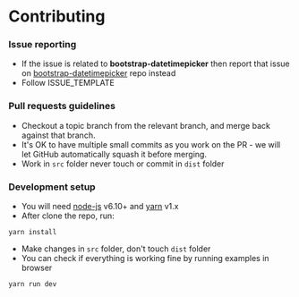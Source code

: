 # Contributing

###  Issue reporting
* If the issue is related to **bootstrap-datetimepicker** then report that issue on [bootstrap-datetimepicker](https://github.com/Eonasdan/bootstrap-datetimepicker/issues) repo instead
* Follow ISSUE_TEMPLATE  

### Pull requests guidelines
* Checkout a topic branch from the relevant branch, and merge back against that branch.
* It's OK to have multiple small commits as you work on the PR - we will let GitHub automatically squash it before merging.
* Work in ``src`` folder never touch or commit in ``dist`` folder


### Development setup
* You will need [node-js](http://nodejs.org/) v6.10+ and [yarn](https://yarnpkg.com) v1.x
* After clone the repo, run:
```
yarn install
```
* Make changes in ``src`` folder, don't touch `dist` folder
* You can check if everything is working fine by running examples in browser
```
yarn run dev
```
